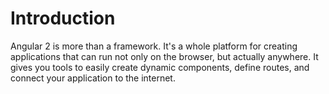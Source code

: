 # Introduction

Angular 2 is more than a framework. It's a whole platform for creating applications that can run not only on the browser, but actually anywhere. It gives you tools to easily create dynamic components, define routes, and connect your application to the internet.


